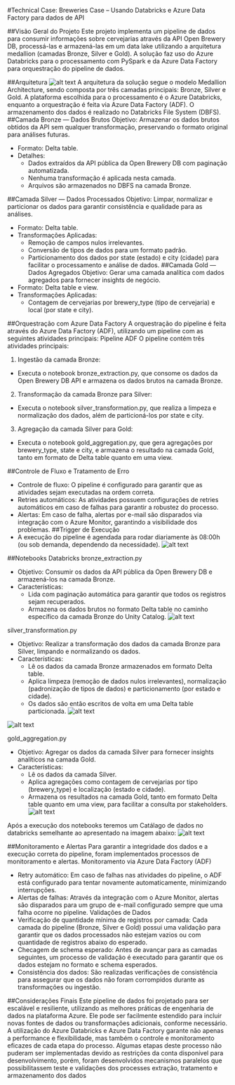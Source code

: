 #Technical Case: Breweries Case – Usando Databricks e Azure Data Factory para dados de API

##Visão Geral do Projeto
Este projeto implementa um pipeline de dados para consumir informações sobre cervejarias através da API Open Brewery DB, processá-las e armazená-las em um data lake utilizando a arquitetura medallion (camadas Bronze, Silver e Gold). A solução faz uso do Azure Databricks para o processamento com PySpark e da Azure Data Factory para orquestração do pipeline de dados.

##Arquitetura
![alt text](Images\agendamento_adf.pn)
A arquitetura da solução segue o modelo Medallion Architecture, sendo composta por três camadas principais: Bronze, Silver e Gold. A plataforma escolhida para o processamento é o Azure Databricks, enquanto a orquestração é feita via Azure Data Factory (ADF). O armazenamento dos dados é realizado no Databricks File System (DBFS).
##Camada Bronze — Dados Brutos
Objetivo: Armazenar os dados brutos obtidos da API sem qualquer transformação, preservando o formato original para análises futuras.
-	Formato: Delta table.
-	Detalhes:
    -	Dados extraídos da API pública da Open Brewery DB com paginação automatizada.
    -	Nenhuma transformação é aplicada nesta camada.
    -	Arquivos são armazenados no DBFS na camada Bronze.

##Camada Silver — Dados Processados
Objetivo: Limpar, normalizar e particionar os dados para garantir consistência e qualidade para as análises.
-	Formato: Delta table.
-	Transformações Aplicadas:
    -	Remoção de campos nulos irrelevantes.
    -	Conversão de tipos de dados para um formato padrão.
    -	Particionamento dos dados por state (estado) e city (cidade) para facilitar o processamento e análise de dados.
##Camada Gold — Dados Agregados
Objetivo: Gerar uma camada analítica com dados agregados para fornecer insights de negócio.
-	Formato: Delta table e view.
-	Transformações Aplicadas:
    -	Contagem de cervejarias por brewery_type (tipo de cervejaria) e local (por state e city).


##Orquestração com Azure Data Factory
A orquestração do pipeline é feita através do Azure Data Factory (ADF), utilizando um pipeline com as seguintes atividades principais:
Pipeline ADF
O pipeline contém três atividades principais:
1.	Ingestão da camada Bronze:
-	Executa o notebook bronze_extraction.py, que consome os dados da Open Brewery DB API e armazena os dados brutos na camada Bronze.
2.	Transformação da camada Bronze para Silver:
-	Executa o notebook silver_transformation.py, que realiza a limpeza e normalização dos dados, além de particioná-los por state e city.
3.	Agregação da camada Silver para Gold:
-	Executa o notebook gold_aggregation.py, que gera agregações por brewery_type, state e city, e armazena o resultado na camada Gold, tanto em formato de Delta table quanto em uma view.

##Controle de Fluxo e Tratamento de Erro
-	Controle de fluxo: O pipeline é configurado para garantir que as atividades sejam executadas na ordem correta.
-	Retries automáticos: As atividades possuem configurações de retries automáticos em caso de falhas para garantir a robustez do processo.
-	Alertas: Em caso de falha, alertas por e-mail são disparados via integração com o Azure Monitor, garantindo a visibilidade dos problemas.
##Trigger de Execução
-	A execução do pipeline é agendada para rodar diariamente às 08:00h (ou sob demanda, dependendo da necessidade).
![alt text](Images\agendamento_adf.png)

##Notebooks Databricks
bronze_extraction.py
-	Objetivo: Consumir os dados da API pública da Open Brewery DB e armazená-los na camada Bronze.
-	Características:
    -	Lida com paginação automática para garantir que todos os registros sejam recuperados.
    -	Armazena os dados brutos no formato Delta table no caminho específico da camada Bronze do Unity Catalog.
![alt text](Images\qtd_registros_api.png)

silver_transformation.py
-	Objetivo: Realizar a transformação dos dados da camada Bronze para Silver, limpando e normalizando os dados.
-	Características:
    -	Lê os dados da camada Bronze armazenados em formato Delta table.
    -	Aplica limpeza (remoção de dados nulos irrelevantes), normalização (padronização de tipos de dados) e particionamento (por estado e cidade).
    -	Os dados são então escritos de volta em uma Delta table particionada.
![alt text](Images\particionamento_silver.png)

![alt text](Images\particionamento_silver2.png)

gold_aggregation.py
-	Objetivo: Agregar os dados da camada Silver para fornecer insights analíticos na camada Gold.
-	Características:
    -	Lê os dados da camada Silver.
    -	Aplica agregações como contagem de cervejarias por tipo (brewery_type) e localização (estado e cidade).
    -	Armazena os resultados na camada Gold, tanto em formato Delta table quanto em uma view, para facilitar a consulta por stakeholders.
![alt text](Images\view_gold.png)

Após a execução dos notebooks teremos um Catálago de dados no databricks semelhante ao apresentado na imagem abaixo:
![alt text](Images\catalago.png)

##Monitoramento e Alertas
Para garantir a integridade dos dados e a execução correta do pipeline, foram implementados processos de monitoramento e alertas.
Monitoramento via Azure Data Factory (ADF)
-	Retry automático: Em caso de falhas nas atividades do pipeline, o ADF está configurado para tentar novamente automaticamente, minimizando interrupções.
-	Alertas de falhas: Através da integração com o Azure Monitor, alertas são disparados para um grupo de e-mail configurado sempre que uma falha ocorre no pipeline.
Validações de Dados
-	Verificação de quantidade mínima de registros por camada: Cada camada do pipeline (Bronze, Silver e Gold) possui uma validação para garantir que os dados processados não estejam vazios ou com quantidade de registros abaixo do esperado.
-	Checagem de schema esperado: Antes de avançar para as camadas seguintes, um processo de validação é executado para garantir que os dados estejam no formato e schema esperados.
-	Consistência dos dados: São realizadas verificações de consistência para assegurar que os dados não foram corrompidos durante as transformações ou ingestão.

##Considerações Finais
Este pipeline de dados foi projetado para ser escalável e resiliente, utilizando as melhores práticas de engenharia de dados na plataforma Azure. Ele pode ser facilmente estendido para incluir novas fontes de dados ou transformações adicionais, conforme necessário. A utilização do Azure Databricks e Azure Data Factory garante não apenas a performance e flexibilidade, mas também o controle e monitoramento eficazes de cada etapa do processo.
Algumas etapas deste processo não puderam ser implementadas devido as restrições da conta disponível para desenvolvimento, porém, foram desenvolvidos mecanismos paralelos que possibilitassem teste e validações dos processes extração, tratamento e armazenamento dos dados

